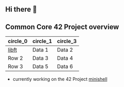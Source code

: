 ## Hi there 👋

## Common Core 42 Project overview

| circle_0 | circle_1 | circle_3 |
|----------|----------|----------|
| [libft](https://github.com/dhuss42/libft.git)    | Data 1   | Data 2   |
| Row 2    | Data 3   | Data 4   |
| Row 3    | Data 5   | Data 6   |



- currently working on the 42 Project [minishell](https://github.com/dhuss42/minishell.git)
<!--
**dhuss42/dhuss42** is a ✨ _special_ ✨ repository because its `README.md` (this file) appears on your GitHub profile.

Here are some ideas to get you started:

- 🔭 I’m currently working on ...
- 🌱 I’m currently learning ...
- 👯 I’m looking to collaborate on ...
- 🤔 I’m looking for help with ...
- 💬 Ask me about ...
- 📫 How to reach me: ...
- 😄 Pronouns: ...
- ⚡ Fun fact: ...
-->
